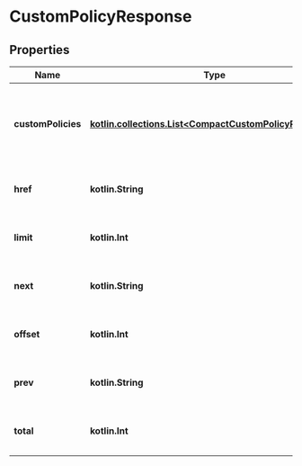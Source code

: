 
# CustomPolicyResponse

## Properties
Name | Type | Description | Notes
------------ | ------------- | ------------- | -------------
**customPolicies** | [**kotlin.collections.List&lt;CompactCustomPolicyResponse&gt;**](CompactCustomPolicyResponse.md) | This array contains the custom policies that match the input criteria. |  [optional]
**href** | **kotlin.String** | &lt;i&gt;This field is for future use.&lt;/i&gt; |  [optional]
**limit** | **kotlin.Int** | &lt;i&gt;This field is for future use.&lt;/i&gt; |  [optional]
**next** | **kotlin.String** | &lt;i&gt;This field is for future use.&lt;/i&gt; |  [optional]
**offset** | **kotlin.Int** | &lt;i&gt;This field is for future use.&lt;/i&gt; |  [optional]
**prev** | **kotlin.String** | &lt;i&gt;This field is for future use.&lt;/i&gt; |  [optional]
**total** | **kotlin.Int** | &lt;i&gt;This field is for future use.&lt;/i&gt; |  [optional]



